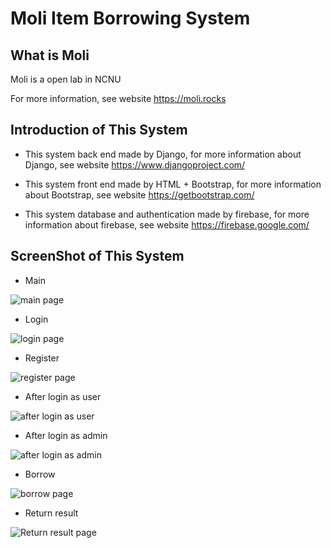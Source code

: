# Moli Item Borrowing System

## What is Moli

Moli is a open lab in NCNU

For more information, see website <https://moli.rocks>

## Introduction of This System

- This system back end made by Django, for more information about Django, see website <https://www.djangoproject.com/>

- This system front end made by HTML + Bootstrap, for more information about Bootstrap, see website <https://getbootstrap.com/>

- This system database and authentication made by firebase, for more information about firebase, see website <https://firebase.google.com/>

## ScreenShot of This System

- Main

![main page](https://i.imgur.com/9xIrFjq.png)

- Login

![login page](https://i.imgur.com/TYdEsYd.png)

- Register

![register page](https://i.imgur.com/JgEuuZa.png)

- After login as user

![after login as user](https://i.imgur.com/vZrn5o6.png)

- After login as admin

![after login as admin](https://i.imgur.com/ih0mzmf.png)

- Borrow

![borrow page](https://i.imgur.com/FGBoeCK.png)

- Return result

![Return result page](https://i.imgur.com/mSqqUcd.png)
